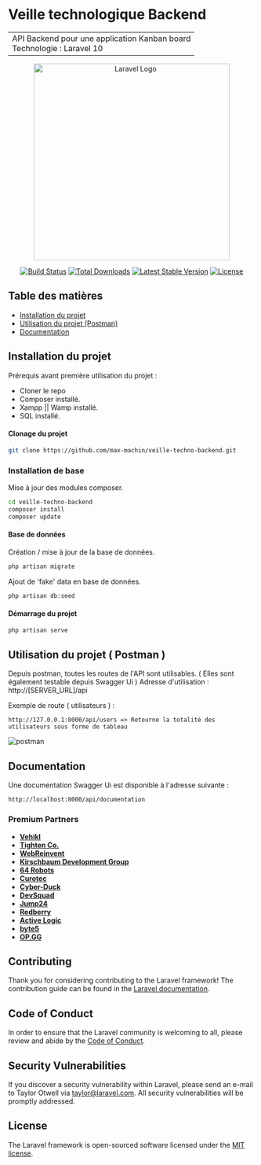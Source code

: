 # Veille technologique Backend

<table>
<tr>
<td>
  API Backend pour une application Kanban board
  <br />
  Technologie : Laravel 10 
</td>
</tr>
</table>

<p align="center"><a href="https://laravel.com" target="_blank"><img src="https://raw.githubusercontent.com/laravel/art/master/logo-lockup/5%20SVG/2%20CMYK/1%20Full%20Color/laravel-logolockup-cmyk-red.svg" width="400" alt="Laravel Logo"></a></p>

<p align="center">
<a href="https://github.com/laravel/framework/actions"><img src="https://github.com/laravel/framework/workflows/tests/badge.svg" alt="Build Status"></a>
<a href="https://packagist.org/packages/laravel/framework"><img src="https://img.shields.io/packagist/dt/laravel/framework" alt="Total Downloads"></a>
<a href="https://packagist.org/packages/laravel/framework"><img src="https://img.shields.io/packagist/v/laravel/framework" alt="Latest Stable Version"></a>
<a href="https://packagist.org/packages/laravel/framework"><img src="https://img.shields.io/packagist/l/laravel/framework" alt="License"></a>
</p>

## Table des matières

- [Installation du projet](#installation-du-projet)
- [Utilisation du projet (Postman)](#utilisation-du-projet--postman-)
- [Documentation](#documentation)
  

## Installation du projet
Prérequis avant première utilisation du projet : 
- Cloner le repo
- Composer installé.
- Xampp || Wamp installé.
- SQL installé.

#### Clonage du projet
```bash
git clone https://github.com/max-machin/veille-techno-backend.git
```
### Installation de base
Mise à jour des modules composer.
```sh
cd veille-techno-backend
composer install
composer update
```
#### Base de données
Création / mise à jour de la base de données.
```sh
php artisan migrate
```

Ajout de 'fake' data en base de données.
```sh
php artisan db:seed
```
#### Démarrage du projet
```sh
php artisan serve
```

## Utilisation du projet ( Postman )
Depuis postman, toutes les routes de l'API sont utilisables. ( Elles sont également testable depuis Swagger Ui )
Adresse d'utilisation : http://[SERVER_URL]/api

Exemple de route ( utilisateurs ) :
```
http://127.0.0.1:8000/api/users => Retourne la totalité des utilisateurs sous forme de tableau
```
![postman](https://github.com/max-machin/veille-techno-backend/assets/91805615/c682151f-3952-4992-90f2-06468866c409)

## Documentation
Une documentation Swagger Ui est disponible à l'adresse suivante : 
```
http://localhost:8000/api/documentation
```

### Premium Partners

- **[Vehikl](https://vehikl.com/)**
- **[Tighten Co.](https://tighten.co)**
- **[WebReinvent](https://webreinvent.com/)**
- **[Kirschbaum Development Group](https://kirschbaumdevelopment.com)**
- **[64 Robots](https://64robots.com)**
- **[Curotec](https://www.curotec.com/services/technologies/laravel/)**
- **[Cyber-Duck](https://cyber-duck.co.uk)**
- **[DevSquad](https://devsquad.com/hire-laravel-developers)**
- **[Jump24](https://jump24.co.uk)**
- **[Redberry](https://redberry.international/laravel/)**
- **[Active Logic](https://activelogic.com)**
- **[byte5](https://byte5.de)**
- **[OP.GG](https://op.gg)**

## Contributing

Thank you for considering contributing to the Laravel framework! The contribution guide can be found in the [Laravel documentation](https://laravel.com/docs/contributions).

## Code of Conduct

In order to ensure that the Laravel community is welcoming to all, please review and abide by the [Code of Conduct](https://laravel.com/docs/contributions#code-of-conduct).

## Security Vulnerabilities

If you discover a security vulnerability within Laravel, please send an e-mail to Taylor Otwell via [taylor@laravel.com](mailto:taylor@laravel.com). All security vulnerabilities will be promptly addressed.

## License

The Laravel framework is open-sourced software licensed under the [MIT license](https://opensource.org/licenses/MIT).
